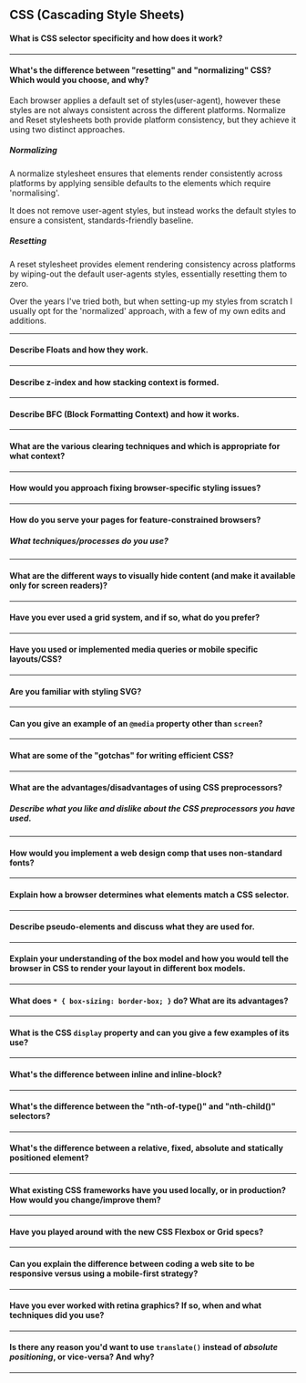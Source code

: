 ## CSS (Cascading Style Sheets)

#### What is CSS selector specificity and how does it work?
---
#### What's the difference between "resetting" and "normalizing" CSS? Which would you choose, and why?
Each browser applies a default set of styles(user-agent), however these styles are not always consistent across the different platforms. Normalize and Reset stylesheets both provide platform consistency, but they achieve it using two distinct approaches.

##### Normalizing
A normalize stylesheet ensures that elements render consistently across platforms by applying sensible defaults to the elements which require 'normalising'. 

It does not remove user-agent styles, but instead works the default styles to ensure a consistent, standards-friendly baseline.


##### Resetting
A reset stylesheet provides element rendering consistency across platforms by wiping-out the default user-agents styles, essentially resetting them to zero.


Over the years I've tried both, but when setting-up my styles from scratch I usually opt for the 'normalized' approach, with a few of my own edits and additions.

---
#### Describe Floats and how they work.
---
#### Describe z-index and how stacking context is formed.
---
#### Describe BFC (Block Formatting Context) and how it works.
---
#### What are the various clearing techniques and which is appropriate for what context?
---
#### How would you approach fixing browser-specific styling issues?
---
#### How do you serve your pages for feature-constrained browsers?
  ##### What techniques/processes do you use?
---
#### What are the different ways to visually hide content (and make it available only for screen readers)?
---
#### Have you ever used a grid system, and if so, what do you prefer?
---
#### Have you used or implemented media queries or mobile specific layouts/CSS?
---
#### Are you familiar with styling SVG?
---
#### Can you give an example of an `@media` property other than `screen`?
---
#### What are some of the "gotchas" for writing efficient CSS?
---
#### What are the advantages/disadvantages of using CSS preprocessors?
   ##### Describe what you like and dislike about the CSS preprocessors you have used.
---
#### How would you implement a web design comp that uses non-standard fonts?
---
#### Explain how a browser determines what elements match a CSS selector.
---
#### Describe pseudo-elements and discuss what they are used for.
---
#### Explain your understanding of the box model and how you would tell the browser in CSS to render your layout in different box models.
---
#### What does ```* { box-sizing: border-box; }``` do? What are its advantages?
---
#### What is the CSS `display` property and can you give a few examples of its use?
---
#### What's the difference between inline and inline-block?
---
#### What's the difference between the "nth-of-type()" and "nth-child()" selectors?
---
#### What's the difference between a relative, fixed, absolute and statically positioned element?
---
#### What existing CSS frameworks have you used locally, or in production? How would you change/improve them?
---
#### Have you played around with the new CSS Flexbox or Grid specs?
---
#### Can you explain the difference between coding a web site to be responsive versus using a mobile-first strategy?
---
#### Have you ever worked with retina graphics? If so, when and what techniques did you use?
---
#### Is there any reason you'd want to use `translate()` instead of *absolute positioning*, or vice-versa? And why?
---